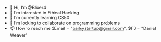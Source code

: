 - 👋 Hi, I’m @Blixer4
- 👀 I’m interested in Ethical Hacking
- 🌱 I’m currently learning CS50
- 💞️ I’m looking to collaborate on programming problems 
- 📫 How to reach me $Email = "baileystartup@gmail.com", $FB = "Daniel Weaver"

<!---
Blixer4/Blixer4 is a ✨ special ✨ repository because its `README.md` (this file) appears on your GitHub profile.
You can click the Preview link to take a look at your changes.
--->
